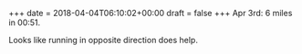 +++
date = 2018-04-04T06:10:02+00:00
draft = false
+++
Apr 3rd: 6 miles in 00:51.

Looks like running in opposite direction does help.